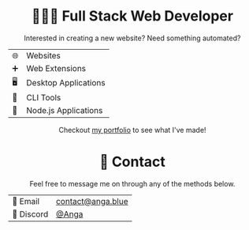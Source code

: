 <div align="center">
    <h1>🧑🏻‍💻 Full Stack Web Developer</h1>
    <p>Interested in creating a new website? Need something automated?</p>
    <table style="margin: 0 auto; border: none; text-align: left;">
        <tr><td>🌐</td><td>Websites</td></tr>
        <tr><td>➕</td><td>Web Extensions</td></tr>
        <tr><td>🖥️</td><td>Desktop Applications</td></tr>
        <tr><td>🔧</td><td>CLI Tools</td></tr>
        <tr><td>🔮</td><td>Node.js Applications</td></tr>
    </table>
    <p style="margin-top: 16px">Checkout <a href="https://anga.blue">my portfolio</a> to see what I've made!</p>
    <h1>💬 Contact</h1>
        <p>Feel free to message me on through any of the methods below.</p>
        <table style="margin: 0 auto; border: none; text-align: left;">
        <tr><td>📧 Email</td><td><a href="mailto:contact@anga.blue">contact@anga.blue</a></td></tr>
        <tr><td>💬 Discord</td><td><a href="https://anga.blue/discord">@Anga</a></td></tr>
    </table>
</div>
